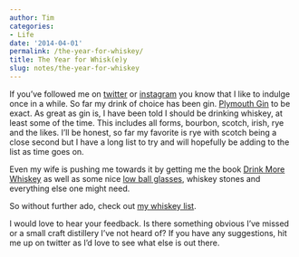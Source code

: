 ```yaml
---
author: Tim
categories:
- Life
date: '2014-04-01'
permalink: /the-year-for-whiskey/
title: The Year for Whisk(e)y
slug: notes/the-year-for-whiskey
---
```


If you’ve followed me on [twitter][1] or [instagram][2] you know that I like to indulge once in a while. So far my drink of choice has been gin. [Plymouth Gin][3] to be exact. As great as gin is, I have been told I should be drinking whiskey, at least some of the time. This includes all forms, bourbon, scotch, irish, rye and the likes. I’ll be honest, so far my favorite is rye with scotch being a close second but I have a long list to try and will hopefully be adding to the list as time goes on.

<!--more-->

Even my wife is pushing me towards it by getting me the book [Drink More Whiskey][4] as well as some nice [low ball glasses][5], whiskey stones and everything else one might need.

So without further ado, check out [my whiskey list][6]. 

I would love to hear your feedback. Is there something obvious I’ve missed or a small craft distillery I’ve not heard of? If you have any suggestions, hit me up on twitter as I’d love to see what else is out there.

 [1]: https://twitter.com/timwco
 [2]: http://instagram.com/timwco
 [3]: http://instagram.com/p/jkzy3AJG50/
 [4]: http://www.amazon.com/Drink-More-Whiskey-Everything-Favorite/dp/1452109745
 [5]: http://buck4men.bigcartel.com/product/buck-signature-low-ball-glass
 [6]: http://timw.co/whiskey
 